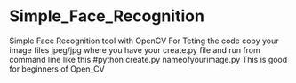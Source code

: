 # Simple_Face_Recognition
Simple Face Recognition tool with OpenCV
For Teting the code copy your image files jpeg/jpg where you have your create.py file and run from command line like this
#python create.py nameofyourimage.py
This is good for beginners of Open_CV
